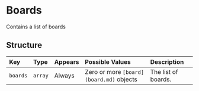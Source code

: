 # Boards
Contains a list of boards

## Structure

|Key                |Type     |Appears|Possible Values                         |Description|                               
|:------------------|:--------|:------|:---------------------------------------|:----------|
|`boards`           |`array`  |Always |Zero or more `[board](board.md)` objects|The list of boards.|